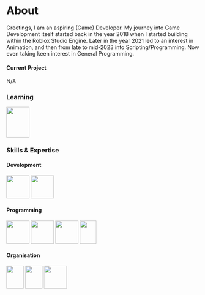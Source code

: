 # About


Greetings, 
I am an aspiring (Game) Developer. 
My journey into Game Development itself started back in the year 2018 when I started building within the Roblox Studio Engine.
Later in the year 2021 led to an interest in Animation, and then from late to mid-2023 into Scripting/Programming.
Now even taking keen interest in General Programming.

#### Current Project
N/A

### Learning
<img src="https://github.com/GrizzlyUno/GrizzlyUno/assets/122688392/f767d845-769f-4aab-b069-716b28b48d6c" width="60" height="80"> 

### Skills & Expertise
#### Development

<img src="https://github.com/GrizzlyUno/GrizzlyUno/assets/122688392/c1754d55-713c-4f73-a2de-697165d67afb" width="60" height="60"> <img src="https://github.com/GrizzlyUno/GrizzlyUno/assets/122688392/4babab7d-df68-46a2-9d3c-db0d78326340" width="60" height="60">
#### Programming
<img src="https://github.com/GrizzlyUno/GrizzlyUno/assets/122688392/0590165e-fc65-49bb-a7eb-54bc28a4f574" width="60" height="60">  <img src="https://github.com/GrizzlyUno/GrizzlyUno/assets/122688392/4fbbe295-2779-43ad-85c1-69289a871b2c" width="60" height="60"> <img src="https://github.com/user-attachments/assets/1edfa129-f79a-4b26-8a66-8aef64e5ad2d" width="60" height="60"> <img src="https://github.com/user-attachments/assets/8b885e11-cff2-482b-9d85-bc7390ddaa60" width="43" height="60">
#### Organisation
<img src="https://github.com/GrizzlyUno/GrizzlyUno/assets/122688392/526c15f0-06b2-4f71-8a95-0d75db8541f8" width="45" height="60"> <img src="https://github.com/GrizzlyUno/GrizzlyUno/assets/122688392/4a61113d-9b74-4078-9bdc-4eb4b1e61a4e" width="45" height="60"> <img src="https://github.com/GrizzlyUno/GrizzlyUno/assets/122688392/94a7cbec-1468-426a-8ed7-749ebebe8ff1" width="60" height="60"> 
